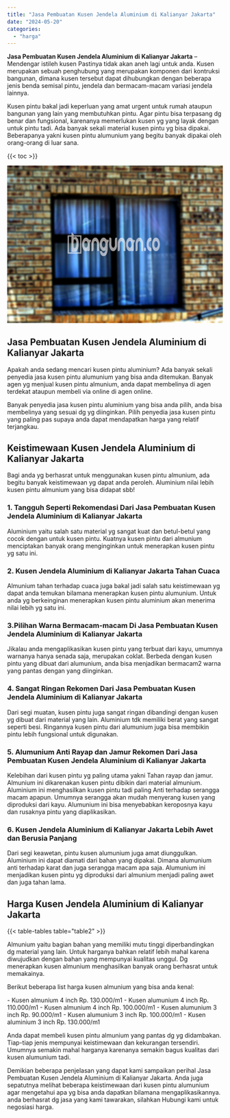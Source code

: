 ```yaml
---
title: "Jasa Pembuatan Kusen Jendela Aluminium di Kalianyar Jakarta"
date: "2024-05-20"
categories: 
  - "harga"
---
```


**Jasa Pembuatan Kusen Jendela Aluminium di Kalianyar Jakarta** – Mendengar istileh kusen Pastinya tidak akan aneh lagi untuk anda. Kusen merupakan sebuah penghubung yang merupakan komponen dari kontruksi bangunan, dimana kusen tersebut dapat dihubungkan dengan beberapa jenis benda semisal pintu, jendela dan bermacam-macam variasi jendela lainnya.

Kusen pintu bakal jadi keperluan yang amat urgent untuk rumah ataupun bangunan yang lain yang membutuhkan pintu. Agar pintu bisa terpasang dg benar dan fungsional, karenanya memerlukan kusen yg yang layak dengan untuk pintu tadi. Ada banyak sekali material kusen pintu yg bisa dipakai. Beberapanya yakni kusen pintu alumunium yang begitu banyak dipakai oleh orang-orang di luar sana.

{{< toc >}}

![Jasa Pembuatan Kusen Jendela Aluminium di Kalianyar Jakarta](/images/harga-kusen-jendela-alumunium-10.png)

## Jasa Pembuatan Kusen Jendela Aluminium di Kalianyar Jakarta

Apakah anda sedang mencari kusen pintu aluminium? Ada banyak sekali penyedia jasa kusen pintu alumunium yang bisa anda ditemukan. Banyak agen yg menjual kusen pintu almunium, anda dapat membelinya di agen terdekat ataupun membeli via online di agen online.

Banyak penyedia jasa kusen pintu aluminium yang bisa anda pilih, anda bisa membelinya yang sesuai dg yg diinginkan. Pilih penyedia jasa kusen pintu yang paling pas supaya anda dapat mendapatkan harga yang relatif terjangkau.

## Keistimewaan Kusen Jendela Aluminium di Kalianyar Jakarta

Bagi anda yg berhasrat untuk menggunakan kusen pintu almunium, ada begitu banyak keistimewaan yg dapat anda peroleh. Aluminium nilai lebih kusen pintu almunium yang bisa didapat sbb!

### 1\. Tangguh Seperti Rekomendasi Dari Jasa Pembuatan Kusen Jendela Aluminium di Kalianyar Jakarta

Aluminium yaitu salah satu material yg sangat kuat dan betul-betul yang cocok dengan untuk kusen pintu. Kuatnya kusen pintu dari almunium menciptakan banyak orang menginginkan untuk menerapkan kusen pintu yg satu ini.

### 2\. Kusen Jendela Aluminium di Kalianyar Jakarta Tahan Cuaca

Almunium tahan terhadap cuaca juga bakal jadi salah satu keistimewaan yg dapat anda temukan bilamana menerapkan kusen pintu alumunium. Untuk anda yg berkeinginan menerapkan kusen pintu aluminium akan menerima nilai lebih yg satu ini.

### 3.Pilihan Warna Bermacam-macam Di Jasa Pembuatan Kusen Jendela Aluminium di Kalianyar Jakarta

Jikalau anda mengaplikasikan kusen pintu yang terbuat dari kayu, umumnya warnanya hanya senada saja, merupakan coklat. Berbeda dengan kusen pintu yang dibuat dari alumunium, anda bisa menjadikan bermacam2 warna yang pantas dengan yang diinginkan.

### 4\. Sangat Ringan Rekomen Dari Jasa Pembuatan Kusen Jendela Aluminium di Kalianyar Jakarta

Dari segi muatan, kusen pintu juga sangat ringan dibandingi dengan kusen yg dibuat dari material yang lain. Aluminium tdk memiliki berat yang sangat seperti besi. Ringannya kusen pintu dari alumunium juga bisa membikin pintu lebih fungsional untuk digunakan.

### 5\. Alumunium Anti Rayap dan Jamur Rekomen Dari Jasa Pembuatan Kusen Jendela Aluminium di Kalianyar Jakarta

Kelebihan dari kusen pintu yg paling utama yakni Tahan rayap dan jamur. Almunium ini dikarenakan kusen pintu dibikin dari material almunium. Aluminium ini menghasilkan kusen pintu tadi paling Anti terhadap serangga macam apapun. Umumnya serangga akan mudah menyerang kusen yang diproduksi dari kayu. Alumunium ini bisa menyebabkan keroposnya kayu dan rusaknya pintu yang diaplikasikan.

### 6\. Kusen Jendela Aluminium di Kalianyar Jakarta Lebih Awet dan Berusia Panjang

Dari segi keawetan, pintu kusen alumunium juga amat diunggulkan. Aluminium ini dapat diamati dari bahan yang dipakai. Dimana alumunium anti terhadap karat dan juga serangga macam apa saja. Alumunium ini menjadikan kusen pintu yg diproduksi dari almunium menjadi paling awet dan juga tahan lama.

## Harga Kusen Jendela Aluminium di Kalianyar Jakarta

{{< table-tables table="table2" >}}

Almunium yaitu bagian bahan yang memiliki mutu tinggi diperbandingkan dg material yang lain. Untuk harganya bahkan relatif lebih mahal karena diwujudkan dengan bahan yang mempunyai kualitas unggul. Dg menerapkan kusen almunium menghasilkan banyak orang berhasrat untuk memakainya.

Berikut beberapa list harga kusen almunium yang bisa anda kenal:

\- Kusen almunium 4 inch Rp. 130.000/m1 - Kusen alumunium 4 inch Rp. 110.000/m1 - Kusen almunium 4 inch Rp. 100.000/m1 - Kusen alumunium 3 inch Rp. 90.000/m1 - Kusen alumunium 3 inch Rp. 100.000/m1 - Kusen aluminium 3 inch Rp. 130.000/m1

Anda dapat membeli kusen pintu almunium yang pantas dg yg didambakan. Tiap-tiap jenis mempunyai keistimewaan dan kekurangan tersendiri. Umumnya semakin mahal harganya karenanya semakin bagus kualitas dari kusen alumunium tadi.

Demikian beberapa penjelasan yang dapat kami sampaikan perihal Jasa Pembuatan Kusen Jendela Aluminium di Kalianyar Jakarta. Anda juga sepatutnya melihat beberapa keistimewaan dari kusen pintu alumunium agar mengetahui apa yg bisa anda dapatkan bilamana mengaplikasikannya. anda berhasrat dg jasa yang kami tawarakan, silahkan Hubungi kami untuk negosiasi harga.
